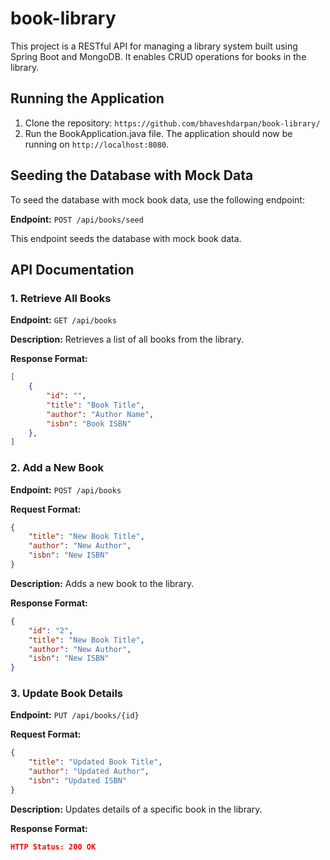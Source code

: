 # book-library
This project is a RESTful API for managing a library system built using Spring Boot and MongoDB. It enables CRUD operations for books in the library.

## Running the Application

1. Clone the repository: `https://github.com/bhaveshdarpan/book-library/`
2. Run the BookApplication.java file. The application should now be running on `http://localhost:8080`.

## Seeding the Database with Mock Data

To seed the database with mock book data, use the following endpoint:

**Endpoint:** `POST /api/books/seed`

This endpoint seeds the database with mock book data.

## API Documentation

### 1. Retrieve All Books

**Endpoint:** `GET /api/books`

**Description:** Retrieves a list of all books from the library.

**Response Format:**
```json
[
    {
        "id": "",
        "title": "Book Title",
        "author": "Author Name",
        "isbn": "Book ISBN"
    },
]
```

### 2. Add a New Book
**Endpoint:** `POST /api/books`

**Request Format:**
```json
{
    "title": "New Book Title",
    "author": "New Author",
    "isbn": "New ISBN"
}
```

**Description:** Adds a new book to the library.

**Response Format:**
```json
{
    "id": "2",
    "title": "New Book Title",
    "author": "New Author",
    "isbn": "New ISBN"
}
```

### 3. Update Book Details
**Endpoint:** `PUT /api/books/{id}`

**Request Format:**
```json
{
    "title": "Updated Book Title",
    "author": "Updated Author",
    "isbn": "Updated ISBN"
}
```

**Description:** Updates details of a specific book in the library.

**Response Format:**
```json
HTTP Status: 200 OK
```
